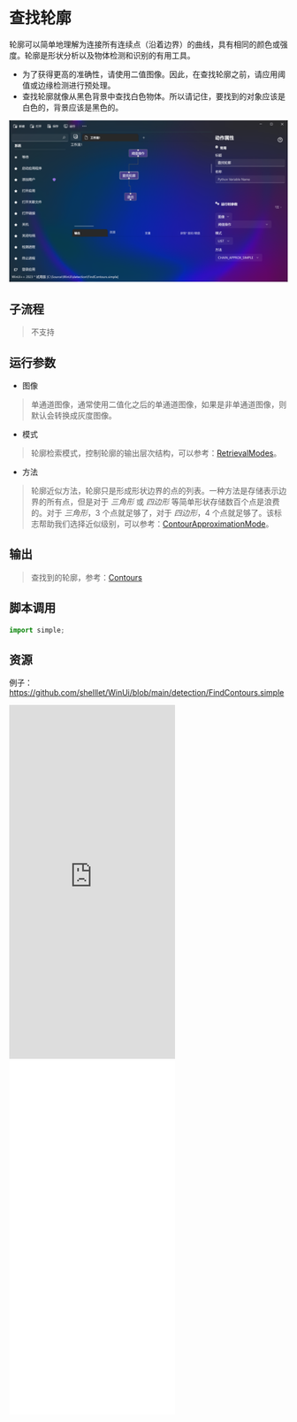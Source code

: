 # 查找轮廓 
轮廓可以简单地理解为连接所有连续点（沿着边界）的曲线，具有相同的颜色或强度。轮廓是形状分析以及物体检测和识别的有用工具。

* 为了获得更高的准确性，请使用二值图像。因此，在查找轮廓之前，请应用阈值或边缘检测进行预处理。
* 查找轮廓就像从黑色背景中查找白色物体。所以请记住，要找到的对象应该是白色的，背景应该是黑色的。

![FindContours](./images/08.png ':size=90%')

## 子流程
> 不支持


## 运行参数

* 图像
> 单通道图像，通常使用二值化之后的单通道图像，如果是非单通道图像，则默认会转换成灰度图像。
* 模式
>   轮廓检索模式，控制轮廓的输出层次结构，可以参考：[RetrievalModes](./enums/RetrievalModes.md)。
* 方法
> 轮廓近似方法，轮廓只是形成形状边界的点的列表。一种方法是存储表示边界的所有点，但是对于 *三角形* 或 *四边形* 等简单形状存储数百个点是浪费的。对于 *三角形*，3 个点就足够了，对于 *四边形*，4 个点就足够了。该标志帮助我们选择近似级别，可以参考：[ContourApproximationMode](./enums/ContourApproximationMode.md)。

## 输出

> 查找到的轮廓，参考：[Contours](./types/Contour.md)    


## 脚本调用

```python
import simple;

```

## 资源

例子：https://github.com/shelllet/WinUi/blob/main/detection/FindContours.simple

<iframe type="text/html" height="640px" src="https://www.youtube.com/embed/jhWW91Lo8mQ" frameborder="0"></iframe>

<iframe src="//player.bilibili.com/player.html?bvid=BV15e411X7YX&page=1&autoplay=0" height='640px' scrolling="no" border="0" frameborder="no" framespacing="0" allowfullscreen="true"></iframe>
